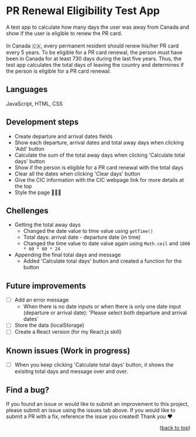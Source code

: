 <a name="readme-top"></a>
# PR Renewal Eligibility Test App
A test app to calculate how many days the user was away from Canada and show if the user is eligible to renew the PR card.
<br><br>
In Canada 🇨🇦, every permanent resident should renew his/her PR card every 5 years. To be eligible for a PR card renewal, the person must have been in Canada for at least 730 days during the last five years. Thus, the test app calculates the total days of leaving the country and determines if the person is eligible for a PR card renewal.

## Languages
JavaScript, HTML, CSS

## Development steps
* Create departure and arrival dates fields
* Show each departure, arrival dates and total away days when clicking 'Add' button
* Calculate the sum of the total away days when clicking 'Calculate total days' button
* Show if the person is eligible for a PR card renewal with the total days
* Clear all the dates when clicking 'Clear days' button
* Give the CIC information with the CIC webpage link for more details at the top
* Style the page 👩🏻‍🎨

## Chellenges
- Getting the total away days
  - Changed the date value to time value using `getTime()`
  - Total days: arrival date - departure date (in time)
  - Changed the time value to date value again using `Math.ceil` and `1000 * 60 * 60 * 24`
- Appending the final total days and message
  - Added 'Calculate total days' button and created a function for the button

## Future improvements
- [ ] Add an error message
  - When there is no date inputs or when there is only one date input (departure or arrival date): 'Please select both departure and arrival dates'
- [ ] Store the data (localStorage)
- [ ] Create a React version (for my React.js skill)

## Known issues (Work in progress)
- [ ] When you keep clicking 'Calculate total days' button, it shows the exisitng total days and message over and over.

## Find a bug?
If you found an issue or would like to submit an improvement to this project, please submit an issue using the issues tab above. If you would like to submit a PR with a fix, reference the issue you created! Thank you ❤️

<p align="right">(<a href="#readme-top">back to top</a>)</p>
